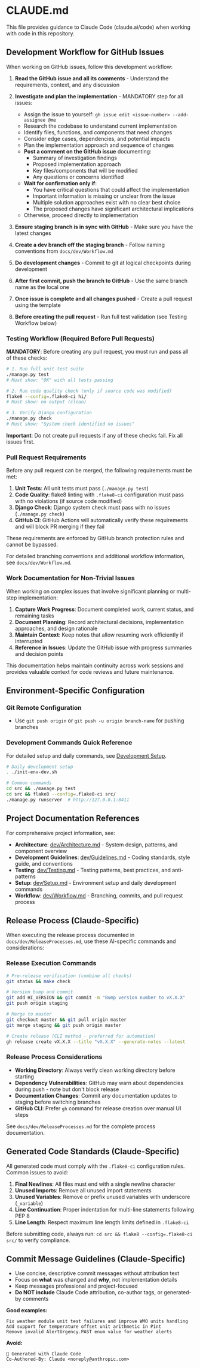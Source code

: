 # CLAUDE.md

This file provides guidance to Claude Code (claude.ai/code) when working with code in this repository.

## Development Workflow for GitHub Issues

When working on GitHub issues, follow this development workflow:

1. **Read the GitHub issue and all its comments** - Understand the requirements, context, and any discussion

2. **Investigate and plan the implementation** - MANDATORY step for all issues:
   - Assign the issue to yourself: `gh issue edit <issue-number> --add-assignee @me`
   - Research the codebase to understand current implementation  
   - Identify files, functions, and components that need changes
   - Consider edge cases, dependencies, and potential impacts
   - Plan the implementation approach and sequence of changes
   - **Post a comment on the GitHub issue** documenting:
     - Summary of investigation findings
     - Proposed implementation approach
     - Key files/components that will be modified
     - Any questions or concerns identified
   - **Wait for confirmation only if**:
     - You have critical questions that could affect the implementation
     - Important information is missing or unclear from the issue
     - Multiple solution approaches exist with no clear best choice
     - The proposed changes have significant architectural implications
   - Otherwise, proceed directly to implementation

3. **Ensure staging branch is in sync with GitHub** - Make sure you have the latest changes
4. **Create a dev branch off the staging branch** - Follow naming conventions from `docs/dev/Workflow.md`
5. **Do development changes** - Commit to git at logical checkpoints during development
6. **After first commit, push the branch to GitHub** - Use the same branch name as the local one
7. **Once issue is complete and all changes pushed** - Create a pull request using the template
8. **Before creating the pull request** - Run full test validation (see Testing Workflow below)

### Testing Workflow (Required Before Pull Requests)

**MANDATORY**: Before creating any pull request, you must run and pass all of these checks:

```bash
# 1. Run full unit test suite
./manage.py test
# Must show: "OK" with all tests passing

# 2. Run code quality check (only if source code was modified)
flake8 --config=.flake8-ci hi/
# Must show: no output (clean)

# 3. Verify Django configuration
./manage.py check
# Must show: "System check identified no issues"
```

**Important**: Do not create pull requests if any of these checks fail. Fix all issues first.

### Pull Request Requirements

Before any pull request can be merged, the following requirements must be met:

1. **Unit Tests**: All unit tests must pass (`./manage.py test`)
2. **Code Quality**: flake8 linting with `.flake8-ci` configuration must pass with no violations (if source code modified)
3. **Django Check**: Django system check must pass with no issues (`./manage.py check`)
4. **GitHub CI**: GitHub Actions will automatically verify these requirements and will block PR merging if they fail

These requirements are enforced by GitHub branch protection rules and cannot be bypassed.

For detailed branching conventions and additional workflow information, see `docs/dev/Workflow.md`.

### Work Documentation for Non-Trivial Issues

When working on complex issues that involve significant planning or multi-step implementation:

1. **Capture Work Progress**: Document completed work, current status, and remaining tasks
2. **Document Planning**: Record architectural decisions, implementation approaches, and design rationale
3. **Maintain Context**: Keep notes that allow resuming work efficiently if interrupted
4. **Reference in Issues**: Update the GitHub issue with progress summaries and decision points

This documentation helps maintain continuity across work sessions and provides valuable context for code reviews and future maintenance.

## Environment-Specific Configuration

### Git Remote Configuration
- Use `git push origin` or `git push -u origin branch-name` for pushing branches

### Development Commands Quick Reference
For detailed setup and daily commands, see [Development Setup](dev/Setup.md).

```bash
# Daily development setup
. ./init-env-dev.sh

# Common commands
cd src && ./manage.py test
cd src && flake8 --config=.flake8-ci src/
./manage.py runserver  # http://127.0.0.1:8411
```

## Project Documentation References

For comprehensive project information, see:

- **Architecture**: [dev/Architecture.md](dev/Architecture.md) - System design, patterns, and component overview
- **Development Guidelines**: [dev/Guidelines.md](dev/Guidelines.md) - Coding standards, style guide, and conventions
- **Testing**: [dev/Testing.md](dev/Testing.md) - Testing patterns, best practices, and anti-patterns
- **Setup**: [dev/Setup.md](dev/Setup.md) - Environment setup and daily development commands
- **Workflow**: [dev/Workflow.md](dev/Workflow.md) - Branching, commits, and pull request process

## Release Process (Claude-Specific)

When executing the release process documented in `docs/dev/ReleaseProcesses.md`, use these AI-specific commands and considerations:

### Release Execution Commands
```bash
# Pre-release verification (combine all checks)
git status && make check

# Version bump and commit
git add HI_VERSION && git commit -m "Bump version number to vX.X.X"
git push origin staging

# Merge to master
git checkout master && git pull origin master
git merge staging && git push origin master

# Create release (CLI method - preferred for automation)
gh release create vX.X.X --title "vX.X.X" --generate-notes --latest
```

### Release Process Considerations
- **Working Directory**: Always verify clean working directory before starting
- **Dependency Vulnerabilities**: GitHub may warn about dependencies during push - note but don't block release
- **Documentation Changes**: Commit any documentation updates to staging before switching branches
- **GitHub CLI**: Prefer `gh` command for release creation over manual UI steps

See `docs/dev/ReleaseProcesses.md` for the complete process documentation.

## Generated Code Standards (Claude-Specific)

All generated code must comply with the `.flake8-ci` configuration rules. Common issues to avoid:

1. **Final Newlines**: All files must end with a single newline character
2. **Unused Imports**: Remove all unused import statements
3. **Unused Variables**: Remove or prefix unused variables with underscore (`_variable`)
4. **Line Continuation**: Proper indentation for multi-line statements following PEP 8
5. **Line Length**: Respect maximum line length limits defined in `.flake8-ci`

Before submitting code, always run: `cd src && flake8 --config=.flake8-ci src/` to verify compliance.

## Commit Message Guidelines (Claude-Specific)

- Use concise, descriptive commit messages without attribution text
- Focus on **what** was changed and **why**, not implementation details
- Keep messages professional and project-focused
- **Do NOT include** Claude Code attribution, co-author tags, or generated-by comments

**Good examples:**
```
Fix weather module unit test failures and improve WMO units handling
Add support for temperature offset unit arithmetic in Pint
Remove invalid AlertUrgency.PAST enum value for weather alerts
```

**Avoid:**
```
🤖 Generated with Claude Code
Co-Authored-By: Claude <noreply@anthropic.com>
```

